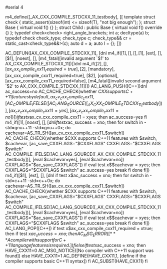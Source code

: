 
#serial 4

m4_define([_AX_CXX_COMPILE_STDCXX_11_testbody], [[
  template <typename T>
    struct check
    {
      static_assert(sizeof(int) <= sizeof(T), "not big enough");
    };
    struct Base {
    virtual void f() {}
    };
    struct Child : public Base {
    virtual void f() override {}
    };
    typedef check<check<bool>> right_angle_brackets;
    int a;
    decltype(a) b;
    typedef check<int> check_type;
    check_type c;
    check_type&& cr = static_cast<check_type&&>(c);
    auto d = a;
    auto l = [](){};
]])

AC_DEFUN([AX_CXX_COMPILE_STDCXX_11], [dnl
  m4_if([$1], [], [],
        [$1], [ext], [],
        [$1], [noext], [],
        [m4_fatal([invalid argument `$1' to AX_CXX_COMPILE_STDCXX_11])])dnl
  m4_if([$2], [], [ax_cxx_compile_cxx11_required=true],
        [$2], [mandatory], [ax_cxx_compile_cxx11_required=true],
        [$2], [optional], [ax_cxx_compile_cxx11_required=false],
        [m4_fatal([invalid second argument `$2' to AX_CXX_COMPILE_STDCXX_11])])
  AC_LANG_PUSH([C++])dnl
  ac_success=no
  AC_CACHE_CHECK(whether $CXX supports C++11 features by default,
  ax_cv_cxx_compile_cxx11,
  [AC_COMPILE_IFELSE([AC_LANG_SOURCE([_AX_CXX_COMPILE_STDCXX_11_testbody])],
    [ax_cv_cxx_compile_cxx11=yes],
    [ax_cv_cxx_compile_cxx11=no])])
  if test x$ax_cv_cxx_compile_cxx11 = xyes; then
    ac_success=yes
  fi
  m4_if([$1], [noext], [], [dnl
  if test x$ac_success = xno; then
    for switch in -std=gnu++11 -std=gnu++0x; do
      cachevar=AS_TR_SH([ax_cv_cxx_compile_cxx11_$switch])
      AC_CACHE_CHECK(whether $CXX supports C++11 features with $switch,
                     $cachevar,
        [ac_save_CXXFLAGS="$CXXFLAGS"
         CXXFLAGS="$CXXFLAGS $switch"
         AC_COMPILE_IFELSE([AC_LANG_SOURCE([_AX_CXX_COMPILE_STDCXX_11_testbody])],
          [eval $cachevar=yes],
          [eval $cachevar=no])
         CXXFLAGS="$ac_save_CXXFLAGS"])
      if eval test x\$$cachevar = xyes; then
        CXXFLAGS="$CXXFLAGS $switch"
        ac_success=yes
        break
      fi
    done
  fi])
  m4_if([$1], [ext], [], [dnl
  if test x$ac_success = xno; then
    for switch in -std=c++11 -std=c++0x; do
      cachevar=AS_TR_SH([ax_cv_cxx_compile_cxx11_$switch])
      AC_CACHE_CHECK(whether $CXX supports C++11 features with $switch,
                     $cachevar,
        [ac_save_CXXFLAGS="$CXXFLAGS"
         CXXFLAGS="$CXXFLAGS $switch"
         AC_COMPILE_IFELSE([AC_LANG_SOURCE([_AX_CXX_COMPILE_STDCXX_11_testbody])],
          [eval $cachevar=yes],
          [eval $cachevar=no])
         CXXFLAGS="$ac_save_CXXFLAGS"])
      if eval test x\$$cachevar = xyes; then
        CXXFLAGS="$CXXFLAGS $switch"
        ac_success=yes
        break
      fi
    done
  fi])
  AC_LANG_POP([C++])
  if test x$ax_cxx_compile_cxx11_required = xtrue; then
    if test x$ac_success = xno; then
      AC_MSG_ERROR([*** A compiler with support for C++11 language features is required.])
    fi
  else
    if test x$ac_success = xno; then
      HAVE_CXX11=0
      AC_MSG_NOTICE([No compiler with C++11 support was found])
    else
      HAVE_CXX11=1
      AC_DEFINE(HAVE_CXX11,1,
                [define if the compiler supports basic C++11 syntax])
    fi
    AC_SUBST(HAVE_CXX11)
  fi

